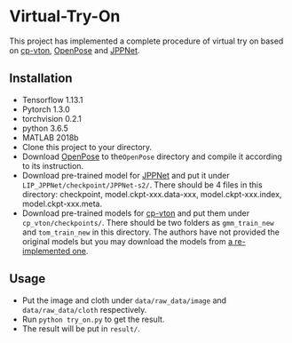# Virtual-Try-On

This project has implemented a complete procedure of virtual try on based on [cp-vton](https://github.com/sergeywong/cp-vton), [OpenPose](https://github.com/CMU-Perceptual-Computing-Lab/openpose) and [JPPNet](https://github.com/Engineering-Course/LIP_JPPNet).

## Installation
* Tensorflow 1.13.1
* Pytorch 1.3.0
* torchvision 0.2.1
* python 3.6.5
* MATLAB 2018b
* Clone this project to your directory.
* Download [OpenPose](https://github.com/CMU-Perceptual-Computing-Lab/openpose) to the```OpenPose``` directory and compile it according to its instruction.
* Download pre-trained model for [JPPNet](https://github.com/Engineering-Course/LIP_JPPNet) and put it under ```LIP_JPPNet/checkpoint/JPPNet-s2/```. There should be 4 files in this directory: checkpoint, model.ckpt-xxx.data-xxx, model.ckpt-xxx.index, model.ckpt-xxx.meta.
* Download pre-trained models for [cp-vton](https://github.com/sergeywong/cp-vton) and put them under ```cp_vton/checkpoints/```. There should be two folders as ```gmm_train_new``` and ```tom_train_new``` in this directory. The authors have not provided the original models but you may download the models from [a re-implemented one](https://github.com/cinastanbean/cp-vton).

## Usage
* Put the image and cloth under ```data/raw_data/image``` and ```data/raw_data/cloth``` respectively.
* Run ```python try_on.py``` to get the result.
* The result will be put in ```result/```.